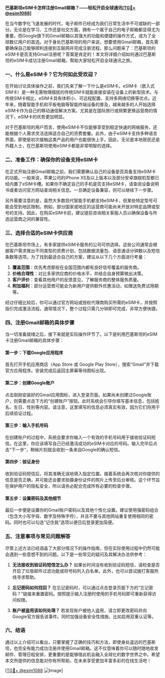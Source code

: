 **巴基斯坦eSIM卡怎样注册Gmail邮箱？——轻松开启全球通讯[[TG💪+ @esim1088](https://t.me/s/esim1088)]**

在当今数字化飞速发展的时代，电子邮件已经成为我们日常生活中不可或缺的一部分。无论是在学习、工作还是社交方面，拥有一个属于自己的电子邮箱都显得尤为重要。而Google旗下的Gmail邮箱以其强大的功能和便捷的操作方式，成为了全球数亿用户的首选。对于身处巴基斯坦的用户来说，想要使用Gmail邮箱，首先需要确保自己能够顺利连接到互联网并完成注册流程。那么问题来了：巴基斯坦的eSIM卡是否支持Gmail注册呢？答案是肯定的！本文将详细介绍如何通过巴基斯坦的eSIM卡成功注册Gmail邮箱，帮助大家轻松开启全球通讯之旅。

### 一、什么是eSIM卡？它为何如此受欢迎？

在开始讨论具体操作之前，我们先来了解一下什么是eSIM卡。eSIM卡（嵌入式SIM卡）是一种无需物理插拔的传统SIM卡就能直接安装在设备上的新型技术。与传统SIM卡相比，eSIM卡具有体积小、可远程配置、支持多网络切换等优点。近年来，随着智能手机和平板电脑等智能终端设备的普及，越来越多的人开始选择eSIM卡作为自己的移动通信解决方案。尤其是在国际旅行或频繁更换运营商的情况下，eSIM卡的优势更加明显。

对于巴基斯坦的用户而言，使用eSIM卡不仅能够享受到稳定快速的网络服务，还能根据个人需求灵活选择适合自己的资费套餐。此外，由于eSIM卡支持多种语言界面，即使是初次接触这类产品的用户也能很快上手。因此，无论是本地居民还是外籍人士，在巴基斯坦使用eSIM卡都是非常明智的选择。

### 二、准备工作：确保你的设备支持eSIM卡

在正式开始注册Gmail邮箱之前，我们需要确认自己的设备是否具备支持eSIM卡的功能。一般来说，苹果公司的iPhone XS及以上版本以及部分安卓旗舰机型都已经内置了eSIM卡槽。如果你不确定自己的手机是否支持eSIM卡，请查阅设备说明书或者访问官方网站查询相关信息。一旦确定设备兼容，则可以继续下一步骤。

另外需要注意的是，虽然大多数现代智能手机都支持eSIM卡，但某些特定型号可能会受到地区限制。例如，部分国家或地区的运营商可能尚未开放对特定品牌或型号的支持。因此，在购买eSIM卡前，建议提前咨询相关客服人员以确保设备与所选运营商之间的兼容性。

### 三、选择合适的eSIM卡供应商

在巴基斯坦市场上，有多家提供eSIM卡服务的公司可供选择。这些公司通常会根据客户需求推出不同类型的资费计划，包括数据流量包、语音通话分钟数以及短信条数等选项。为了找到最适合自己的方案，建议从以下几个方面进行考量：

1. **覆盖范围**：优先考虑那些在全国范围内都有良好信号覆盖的服务商。
2. **价格合理性**：对比多家供应商的价格水平，并结合自身预算做出决策。
3. **客户评价**：查看其他用户的反馈意见，了解服务商的整体服务质量。
4. **附加福利**：部分运营商可能会为新用户提供额外优惠活动，如赠送免费试用期等。

经过仔细比较后，你可以通过官方网站或授权代理商购买所需的eSIM卡，并按照指引完成激活流程。通常情况下，整个过程只需几分钟即可完成，非常方便快捷。

### 四、注册Gmail邮箱的具体步骤

当一切准备就绪之后，接下来就是实际操作环节了。以下是利用巴基斯坦的eSIM卡注册Gmail邮箱的具体步骤：

#### 第一步：下载Google应用程序
首先打开手机应用商店（App Store 或 Google Play Store），搜索“Gmail”并下载官方应用程序。安装完成后返回主屏幕等待图标出现。

#### 第二步：创建Google账户
点击刚刚安装好的Gmail应用图标，进入登录页面。如果尚未创建过Google账户，则需要点击下方的“创建账户”按钮。此时系统会引导你填写基本信息，包括姓名、生日、性别等内容。请注意，这里填写的信息必须真实有效，因为它们将用于后续验证过程。

#### 第三步：输入手机号码
在创建账户的过程中，系统会要求你输入一个有效的手机号码用于接收验证码短信。在这里，你应该填写自己已经激活成功的eSIM卡对应的号码。输入完毕后点击“下一步”，稍候片刻就会收到一条来自Google的确认短信。

#### 第四步：验证身份
收到验证码短信后，将其准确无误地填入指定位置。接着系统会再次核对你提供的信息是否正确，并可能还会要求拍摄身份证件的照片上传至后台审核。这个环节旨在保护用户的隐私安全，所以请务必配合完成所有必要的检查步骤。

#### 第五步：设置密码及其他细节
最后一步便是设置你的Gmail账户密码以及其他个性化设置。建议使用强密码组合（包含大小写字母、数字及特殊字符），并且不要与其他网站重复使用相同的密码。同时也可以勾选“记住我”选项以便日后登录更加简便。

### 五、注意事项与常见问题解答

尽管上述方法已经涵盖了大部分情况下的操作指南，但在实际使用过程中仍然可能会遇到一些意想不到的问题。以下是一些常见的疑问及其解决办法供参考：

1. **无法接收到验证码短信怎么办？**
   如果长时间没有收到验证码短信，请检查是否开启了垃圾邮件过滤功能或将号码列入白名单。此外，也可以尝试拨打客服热线寻求帮助。

2. **忘记密码如何找回？**
   在忘记密码时，可以通过点击登录页面下方的“忘记密码？”链接来重置密码。按照提示输入注册时使用的手机号码即可重新获得访问权限。

3. **账户被盗用该如何处理？**
   若发现账户被他人盗用，请立即更改密码并向Google官方报告该事件。同时加强设备安全性措施，比如启用双重认证等。

### 六、结语

通过以上介绍可以看出，只要掌握了正确的技巧和方法，即使身处遥远的巴基斯坦，也完全有能力成功注册并使用Gmail邮箱。这不仅意味着你可以随时随地收发邮件、管理日程安排，更重要的是能够借此机会融入全球化的数字世界之中。希望本文所提供的信息能对你有所帮助，在未来享受更加丰富多彩的在线生活吧！

[[TG💪+ @esim1088](https://t.me/s/esim1088) ![Image](https://i.postimg.cc/4NQfJmqS/Snipaste-2025-05-13-00-14-12.png)]